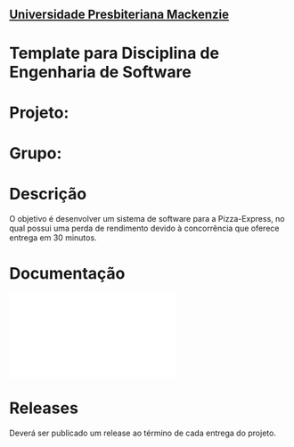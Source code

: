 <h2><a href= "https://www.mackenzie.br">Universidade Presbiteriana Mackenzie</a></h2>


# Template para Disciplina de Engenharia de Software

# Projeto: *<Pizza Express>*

# Grupo: *<Jogador solo>*

# Descrição

O objetivo é desenvolver um sistema de software para a Pizza-Express, no qual possui uma perda de rendimento devido à concorrência que oferece entrega em 30 minutos.

# Documentação

![Pizza-Express.txt](Pizza-Express.txt)



# Releases

Deverá ser publicado um release ao término de cada entrega do projeto.


